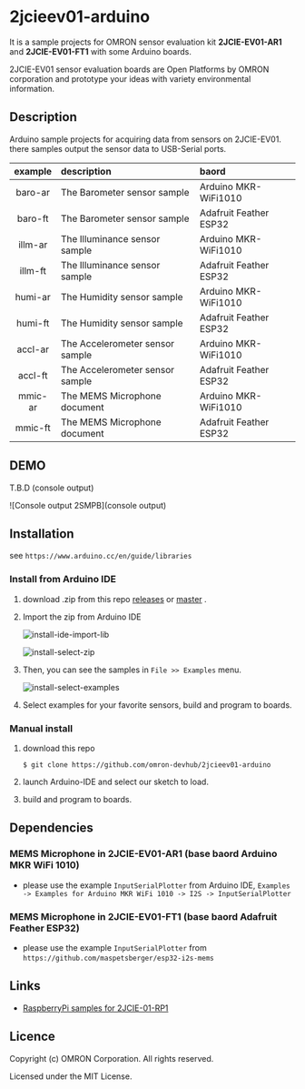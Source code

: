# 2jcieev01-arduino
It is a sample projects for OMRON sensor evaluation kit **2JCIE-EV01-AR1** and
**2JCIE-EV01-FT1** with some Arduino boards.

2JCIE-EV01 sensor evaluation boards are Open Platforms by OMRON corporation and
prototype your ideas with variety environmental information.

## Description
Arduino sample projects for acquiring data from sensors on 2JCIE-EV01.
there samples output the sensor data to USB-Serial ports.

| example | description                     | baord |
|:-------:|:--------------------------------|:-----------------------|
| baro-ar | The Barometer sensor sample     | Arduino MKR-WiFi1010   |
| baro-ft | The Barometer sensor sample     | Adafruit Feather ESP32 |
| illm-ar | The Illuminance sensor sample   | Arduino MKR-WiFi1010   |
| illm-ft | The Illuminance sensor sample   | Adafruit Feather ESP32 |
| humi-ar | The Humidity sensor sample      | Arduino MKR-WiFi1010   |
| humi-ft | The Humidity sensor sample      | Adafruit Feather ESP32 |
| accl-ar | The Accelerometer sensor sample | Arduino MKR-WiFi1010   |
| accl-ft | The Accelerometer sensor sample | Adafruit Feather ESP32 |
| mmic-ar | The MEMS Microphone document    | Arduino MKR-WiFi1010   |
| mmic-ft | The MEMS Microphone document    | Adafruit Feather ESP32 |

## DEMO
T.B.D (console output)

![Console output 2SMPB](console output)

## Installation
see `https://www.arduino.cc/en/guide/libraries`

### Install from Arduino IDE
1. download .zip from this repo [releases](releases)
    or [master](archive/master.zip) .
2. Import the zip from Arduino IDE

    ![install-ide-import-lib](https://user-images.githubusercontent.com/48547675/55043017-9a34e980-5077-11e9-885d-03f9f82e3491.JPG)

    ![install-select-zip](https://user-images.githubusercontent.com/48547675/55043034-a7ea6f00-5077-11e9-99d5-26423fb652b5.JPG)

3. Then, you can see the samples in `File >> Examples` menu.

    ![install-select-examples](https://user-images.githubusercontent.com/48547675/55043028-a28d2480-5077-11e9-8365-6745cda417ff.JPG)

4. Select examples for your favorite sensors, build and program to boards.

### Manual install
1. download this repo

    ```shell
    $ git clone https://github.com/omron-devhub/2jcieev01-arduino
    ```

2. launch Arduino-IDE and select our sketch to load.
3. build and program to boards.


## Dependencies
### MEMS Microphone in 2JCIE-EV01-AR1 (base baord Arduino MKR WiFi 1010)
* please use the example `InputSerialPlotter` from Arduino IDE,
  `Examples -> Examples for Arduino MKR WiFi 1010 -> I2S -> InputSerialPlotter`

### MEMS Microphone in 2JCIE-EV01-FT1 (base baord Adafruit Feather ESP32)
* please use the example `InputSerialPlotter` from
  `https://github.com/maspetsberger/esp32-i2s-mems`

## Links
- [RaspberryPi samples for 2JCIE-01-RP1](https://github.com/omron-devhub/2jcieev01-raspberrypi)


## Licence
Copyright (c) OMRON Corporation. All rights reserved.

Licensed under the MIT License.

